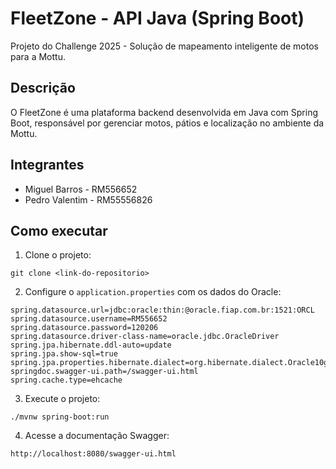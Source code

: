 
# FleetZone - API Java (Spring Boot)

Projeto do Challenge 2025 - Solução de mapeamento inteligente de motos para a Mottu.

## Descrição
O FleetZone é uma plataforma backend desenvolvida em Java com Spring Boot, responsável por gerenciar motos, pátios e localização no ambiente da Mottu.

## Integrantes
- Miguel Barros - RM556652
- Pedro Valentim - RM55556826

## Como executar

1. Clone o projeto:
```
git clone <link-do-repositorio>
```

2. Configure o `application.properties` com os dados do Oracle:

```
spring.datasource.url=jdbc:oracle:thin:@oracle.fiap.com.br:1521:ORCL
spring.datasource.username=RM556652
spring.datasource.password=120206
spring.datasource.driver-class-name=oracle.jdbc.OracleDriver
spring.jpa.hibernate.ddl-auto=update
spring.jpa.show-sql=true
spring.jpa.properties.hibernate.dialect=org.hibernate.dialect.Oracle10gDialect
springdoc.swagger-ui.path=/swagger-ui.html
spring.cache.type=ehcache
```

3. Execute o projeto:
```
./mvnw spring-boot:run
```

4. Acesse a documentação Swagger:
```
http://localhost:8080/swagger-ui.html
```

